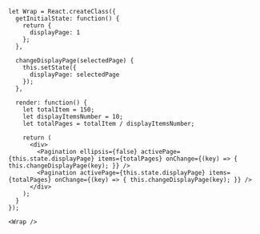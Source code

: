     let Wrap = React.createClass({
      getInitialState: function() {
        return {
          displayPage: 1 
        };
      },

      changeDisplayPage(selectedPage) {
        this.setState({
          displayPage: selectedPage
        });
      },

      render: function() {
        let totalItem = 150;
        let displayItemsNumber = 10;
        let totalPages = totalItem / displayItemsNumber;

        return (
          <div>
            <Pagination ellipsis={false} activePage={this.state.displayPage} items={totalPages} onChange={(key) => { this.changeDisplayPage(key); }} />
            <Pagination activePage={this.state.displayPage} items={totalPages} onChange={(key) => { this.changeDisplayPage(key); }} />
          </div>
        );
      }
    });

    <Wrap />
